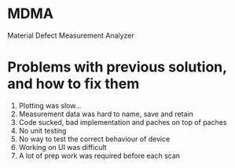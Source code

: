 # MDMA
Material Defect Measurement Analyzer


# Problems with previous solution, and how to fix them
1. Plotting was slow...
2. Measurement data was hard to name, save and retain
3. Code sucked, bad implementation and paches on top of paches
4. No unit testing
5. No way to test the correct behaviour of device 
6. Working on UI was difficult
7. A lot of prep work was required before each scan
